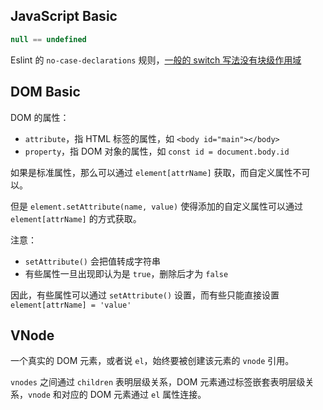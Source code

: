 
## JavaScript Basic

```js
null == undefined
```

Eslint 的 `no-case-declarations` 规则，[一般的 switch 写法没有块级作用域](https://segmentfault.com/q/1010000012751143/a-1020000012751604)

## DOM Basic

DOM 的属性：
- `attribute`，指 HTML 标签的属性，如 `<body id="main"></body>`
- `property`，指 DOM 对象的属性，如 `const id = document.body.id`

如果是标准属性，那么可以通过 `element[attrName]` 获取，而自定义属性不可以。

但是 `element.setAttribute(name, value)` 使得添加的自定义属性可以通过 `element[attrName]` 的方式获取。

注意：
- `setAttribute()` 会把值转成字符串
- 有些属性一旦出现即认为是 `true`，删除后才为 `false`

因此，有些属性可以通过 `setAttribute()` 设置，而有些只能直接设置 `element[attrName] = 'value'`

## VNode

一个真实的 DOM 元素，或者说 `el`，始终要被创建该元素的 `vnode` 引用。

`vnodes` 之间通过 `children` 表明层级关系，DOM 元素通过标签嵌套表明层级关系，`vnode` 和对应的 DOM 元素通过 `el` 属性连接。